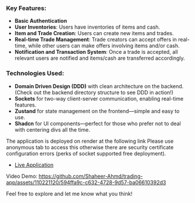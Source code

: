 ### Key Features:
- **Basic Authentication**
- **User Inventories**: Users have inventories of items and cash.
- **Item and Trade Creation**: Users can create new items and trades.
- **Real-time Trade Management**: Trade creators can accept offers in real-time, while other users can make offers involving items and/or cash.
- **Notification and Transaction System**: Once a trade is accepted, all relevant users are notified and items/cash are transferred accordingly.

### Technologies Used:
- **Domain Driven Design (DDD)** with clean architecture on the backend. (Check out the backend directory structure to see DDD in action!)
- **Sockets** for two-way client-server communication, enabling real-time features.
- **Zustand** for state management on the frontend—simple and easy to use.
- **Shadcn** for UI components—perfect for those who prefer not to deal with centering divs all the time.

The application is deployed on render at the following link
Please use anonymous tab to access this otherwise there are security certificate configuration errors (perks of socket supported free deployment).
- [Live Application](https://trading-app-fro.onrender.com)

Video Demo:
https://github.com/Shaheer-Ahmd/trading-app/assets/110221120/594ffa9c-c632-4728-9d57-ba06610392d3

Feel free to explore and let me know what you think!
